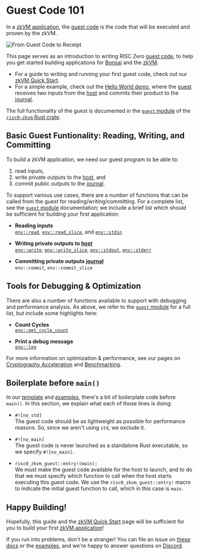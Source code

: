 # Guest Code 101

In a [zkVM application], the [guest code] is the code that will be executed and proven by the zkVM.

![From Guest Code to Receipt](/diagrams/from-rust-to-receipt.png)

This page serves as an introduction to writing RISC Zero [guest code], to help you get started building applications for [Bonsai] and the [zkVM].

- For a guide to writing and running your first guest code, check out our [zkVM Quick Start].
- For a simple example, check out the [Hello World demo], where the [guest] receives two inputs from the [host] and commits their product to the [journal].

The full functionality of the guest is documented in the [`guest` module] of the [`risc0-zkvm` Rust crate].

## Basic Guest Funtionality: Reading, Writing, and Committing

To build a zkVM application, we need our guest program to be able to:

1. read inputs,
2. write private outputs to the [host], and
3. commit public outputs to the [journal].

To support various use cases, there are a number of functions that can be called from the guest for reading/writing/committing. For a complete list, see the [`guest` module] documentation; we include a brief list which should be sufficient for building your first application:

- **Reading inputs** <br/>
  [`env::read`], [`env::read_slice`], and [`env::stdin`]

[`env::read`]: https://docs.rs/risc0-zkvm/*/risc0_zkvm/guest/env/fn.read.html
[`env::read_slice`]: https://docs.rs/risc0-zkvm/*/risc0_zkvm/guest/env/fn.read_slice.html
[`env::stdin`]: https://docs.rs/risc0-zkvm/*/risc0_zkvm/guest/env/fn.stdin.html

- **Writing private outputs to [host]**<br/>
  [`env::write`], [`env::write_slice`], [`env::stdout`], [`env::stderr`]

[`env::write`]: https://docs.rs/risc0-zkvm/*/risc0_zkvm/guest/env/fn.write.html
[`env::write_slice`]: https://docs.rs/risc0-zkvm/*/risc0_zkvm/guest/env/fn.write_slice.html
[`env::stdout`]: https://docs.rs/risc0-zkvm/*/risc0_zkvm/guest/env/fn.stdout.html
[`env::stderr`]: https://docs.rs/risc0-zkvm/*/risc0_zkvm/guest/env/fn.stderr.html

- **Committing private outputs [journal]**<br/>
  `env::commit`, `env::commit_slice`

[`env::commit`]: https://docs.rs/risc0-zkvm/*/risc0_zkvm/guest/env/fn.commit.html
[`env::commit_slice`]: https://docs.rs/risc0-zkvm/*/risc0_zkvm/guest/env/fn.commit_slice.html

## Tools for Debugging & Optimization

There are also a number of functions available to support with debugging and performance analysis. As above, we refer to the [`guest` module] for a full list, but include some highlights here:

- **Count Cycles** <br/>
  [`env::get_cycle_count`]

- **Print a debug message**<br/>
  [`env::log`]

[`env::get_cycle_count`]: https://docs.rs/risc0-zkvm/*/risc0_zkvm/guest/env/fn.get_cycle_count.html
[`env::log`]: https://docs.rs/risc0-zkvm/*/risc0_zkvm/guest/env/fn.log.html

For more information on optimization & performance, see our pages on [Cryptography Acceleration](acceleration.md) and [Benchmarking](../benchmarks.md).

## Boilerplate before `main()`

In our [template] and [examples], there's a bit of boilerplate code before `main()`. In this section, we explain what each of those lines is doing:

- `#![no_std]` <br/>
  The guest code should be as lightweight as possible for performance reasons. So, since we aren't using `std`, we exclude it.

- `#![no_main]` <br/>
  The guest code is never launched as a standalone Rust executable, so we specify `#![no_main]`.

- `risc0_zkvm_guest::entry!(main);` <br/>
  We must make the guest code available for the host to launch, and to do that we must specify which function to call when the host starts executing this guest code. We use the `risc0_zkvm_guest::entry!` macro to indicate the initial guest function to call, which in this case is `main`.

## Happy Building!

Hopefully, this guide and the [zkVM Quick Start] page will be sufficient for you to build your first [zkVM application]!

If you run into problems, don't be a stranger!
You can file an issue on [these docs] or the [examples], and we're happy to answer questions on [Discord].

[guest]: /terminology#guest
[guest code]: /terminology#guest
[`guest` module]: https://docs.rs/risc0-zkvm/*/risc0_zkvm/guest
[host]: /terminology#host
[`risc0-zkvm` Rust crate]: https://docs.rs/risc0-zkvm
[journal]: /terminology#journal
[method]: /terminology#method
[zkVM Quick Start]: ../quickstart.md
[zkVM Overview]: ../zkvm_overview.md
[Hello World demo]: https://github.com/risc0/risc0/tree/main/examples/hello-world
[risc0/examples]: https://github.com/risc0/risc0/tree/v0.18.0/examples
[guest environment commands]: https://docs.rs/risc0-zkvm/*/risc0_zkvm/guest/index.html
[zkVM Application]: ../zkvm_overview.md
[zkVM]: ../zkvm_overview.md
[Bonsai]: ../../bonsai/bonsai-overview.md
[template]: https://github.com/risc0/risc0/tree/v0.18.0/templates/rust-starter
[examples]: https://github.com/risc0/risc0/tree/v0.18.0/examples
[these docs]: https://github.com/risc0/website
[Discord]: https://discord.gg/risczero
